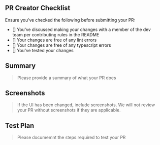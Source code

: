 ## PR Creator Checklist

Ensure you've checked the following before submitting your PR:

- [] You've discussed making your changes with a member of the dev team per contributing rules in the README
- [] Your changes are free of any lint errors
- [] Your changes are free of any typescript errors
- [] You've tested your changes

## Summary

> Please provide a summary of what your PR does

## Screenshots

> If the UI has been changed, include screenshots. 
> We will not review your PR without screenshots if they are applicable.

## Test Plan

> Please documemnt the steps required to test your PR



